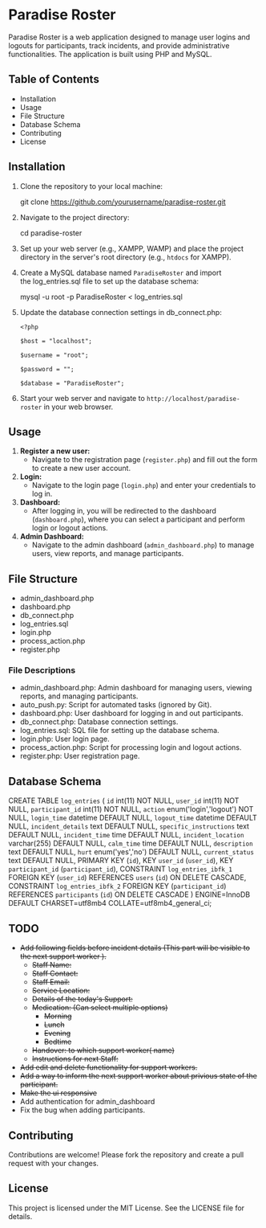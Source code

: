 # **Paradise Roster**

Paradise Roster is a web application designed to manage user logins and logouts for participants, track incidents, and provide administrative functionalities. The application is built using PHP and MySQL.

## **Table of Contents**

- Installation
- Usage
- File Structure
- Database Schema
- Contributing
- License

## **Installation**

1. Clone the repository to your local machine:
    
    git clone https://github.com/yourusername/paradise-roster.git
    
2. Navigate to the project directory:
    
    cd paradise-roster
    
3. Set up your web server (e.g., XAMPP, WAMP) and place the project directory in the server's root directory (e.g., `htdocs` for XAMPP).
4. Create a MySQL database named `ParadiseRoster` and import the log_entries.sql file to set up the database schema:
    
    mysql -u root -p ParadiseRoster *<* log_entries.sql
    
5. Update the database connection settings in db_connect.php:
    
    `<?php`
    
    `$host = "localhost";`
    
    `$username = "root";`
    
    `$password = "";`
    
    `$database = "ParadiseRoster";`
    
6. Start your web server and navigate to `http://localhost/paradise-roster` in your web browser.

## **Usage**

1. **Register a new user:**
    - Navigate to the registration page (`register.php`) and fill out the form to create a new user account.
2. **Login:**
    - Navigate to the login page (`login.php`) and enter your credentials to log in.
3. **Dashboard:**
    - After logging in, you will be redirected to the dashboard (`dashboard.php`), where you can select a participant and perform login or logout actions.
4. **Admin Dashboard:**
    - Navigate to the admin dashboard (`admin_dashboard.php`) to manage users, view reports, and manage participants.

## **File Structure**

- admin_dashboard.php
- dashboard.php
- db_connect.php
- log_entries.sql
- login.php
- process_action.php
- register.php

### File Descriptions

- admin_dashboard.php: Admin dashboard for managing users, viewing reports, and managing participants.
- auto_push.py: Script for automated tasks (ignored by Git).
- dashboard.php: User dashboard for logging in and out participants.
- db_connect.php: Database connection settings.
- log_entries.sql: SQL file for setting up the database schema.
- login.php: User login page.
- process_action.php: Script for processing login and logout actions.
- register.php: User registration page.

## **Database Schema**

CREATE TABLE `log_entries` (
`id` int(11) NOT NULL,
`user_id` int(11) NOT NULL,
`participant_id` int(11) NOT NULL,
`action` enum('login','logout') NOT NULL,
`login_time` datetime DEFAULT NULL,
`logout_time` datetime DEFAULT NULL,
`incident_details` text DEFAULT NULL,
`specific_instructions` text DEFAULT NULL,
`incident_time` time DEFAULT NULL,
`incident_location` varchar(255) DEFAULT NULL,
`calm_time` time DEFAULT NULL,
`description` text DEFAULT NULL,
`hurt` enum('yes','no') DEFAULT NULL,
`current_status` text DEFAULT NULL,
PRIMARY KEY (`id`),
KEY `user_id` (`user_id`),
KEY `participant_id` (`participant_id`),
CONSTRAINT `log_entries_ibfk_1` FOREIGN KEY (`user_id`) REFERENCES `users` (`id`) ON DELETE CASCADE,
CONSTRAINT `log_entries_ibfk_2` FOREIGN KEY (`participant_id`) REFERENCES `participants` (`id`) ON DELETE CASCADE
) ENGINE=InnoDB DEFAULT CHARSET=utf8mb4 COLLATE=utf8mb4_general_ci;


## **TODO**
- <s> Add following fields before incident details (This part will be visible to the next support worker ).
    - Staff Name:
    - Staff Contact: 
    - Staff Email:
    - Service Location:
    - Details of the today's Support:
    - Medication: (Can select multiple options)
        - Morning
        - Lunch
        - Evening
        - Bedtime
    - Handover: to which support worker( name)
    - Instructions for next Staff: </s>
- <s>Add edit and delete functionality for support workers. </s>
- <s>Add a way to inform the next support worker about privious state of the participant.</s>
- <s> Make the ui responsive</s>
- Add authentication for admin_dashboard
- Fix the bug when adding participants. 


## **Contributing**

Contributions are welcome! Please fork the repository and create a pull request with your changes.

## **License**

This project is licensed under the MIT License. See the LICENSE file for details.